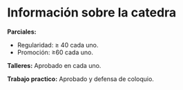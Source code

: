 # Información sobre la catedra

**Parciales:**

- Regularidad: ≥ 40 cada uno.
- Promoción: ≥60 cada uno.

**Talleres:** Aprobado en cada uno.

**Trabajo practico:** Aprobado y defensa de coloquio.